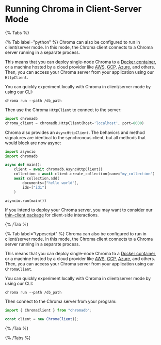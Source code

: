 # Running Chroma in Client-Server Mode

{% Tabs %}

{% Tab label="python" %}
Chroma can also be configured to run in client/server mode. In this mode, the Chroma client connects to a Chroma server running in a separate process.

This means that you can deploy single-node Chroma to a [Docker container](./docker), or a machine hosted by a cloud provider like [AWS](./aws), [GCP](./gcp), [Azure](./azure), and others. Then, you can access your Chroma server from your application using our `HttpClient`.

You can quickly experiment locally with Chroma in client/server mode by using our CLI:

```terminal
chroma run --path /db_path
```

Then use the Chroma `HttpClient` to connect to the server:

```python
import chromadb
chroma_client = chromadb.HttpClient(host='localhost', port=8000)
```

Chroma also provides an `AsyncHttpClient`. The behaviors and method signatures are identical to the synchronous client, but all methods that would block are now async:

```python
import asyncio
import chromadb

async def main():
    client = await chromadb.AsyncHttpClient()
    collection = await client.create_collection(name="my_collection")
    await collection.add(
        documents=["hello world"],
        ids=["id1"]
    )

asyncio.run(main())
```

If you intend to deploy your Chroma server, you may want to consider our [thin-client package](/production/chroma-server/python-thin-client) for client-side interactions.

{% /Tab %}

{% Tab label="typescript" %}
Chroma can also be configured to run in client/server mode. In this mode, the Chroma client connects to a Chroma server running in a separate process.

This means that you can deploy single-node Chroma to a [Docker container](./docker), or a machine hosted by a cloud provider like [AWS](./aws), [GCP](./gcp), [Azure](./azure), and others. Then, you can access your Chroma server from your application using our `ChromaClient`.

You can quickly experiment locally with Chroma in client/server mode by using our CLI:

```terminal
chroma run --path /db_path
```

Then connect to the Chroma server from your program:

```typescript
import { ChromaClient } from "chromadb";

const client = new ChromaClient();
```
{% /Tab %}

{% /Tabs %}
